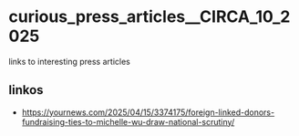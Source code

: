 # curious_press_articles__CIRCA_10_2025
links to interesting press articles

## linkos 

- https://yournews.com/2025/04/15/3374175/foreign-linked-donors-fundraising-ties-to-michelle-wu-draw-national-scrutiny/
